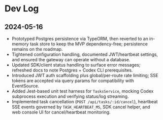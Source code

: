 # Dev Log

## 2024-05-16
- Prototyped Postgres persistence via TypeORM, then reverted to an in-memory task store to keep the MVP dependency-free; persistence remains on the roadmap.
- Tightened configuration handling, documented JWT/heartbeat settings, and ensured the gateway can operate without a database.
- Updated SDK/client status handling to surface error messages; refreshed docs to note Postgres + Codex CLI prerequisites.
- Introduced JWT auth scaffolding plus global/per-route rate limiting; SSE tokens are accepted via query params for compatibility with EventSource.
- Added Jest-based unit test harness for `TasksService`, mocking Codex subprocess execution and verifying status/log streaming.
- Implemented task cancellation (`POST /api/tasks/:id/cancel`), heartbeat SSE events governed by `TASK_HEARTBEAT_MS`, SDK cancel helper, and web console UI for cancel/heartbeat monitoring.

